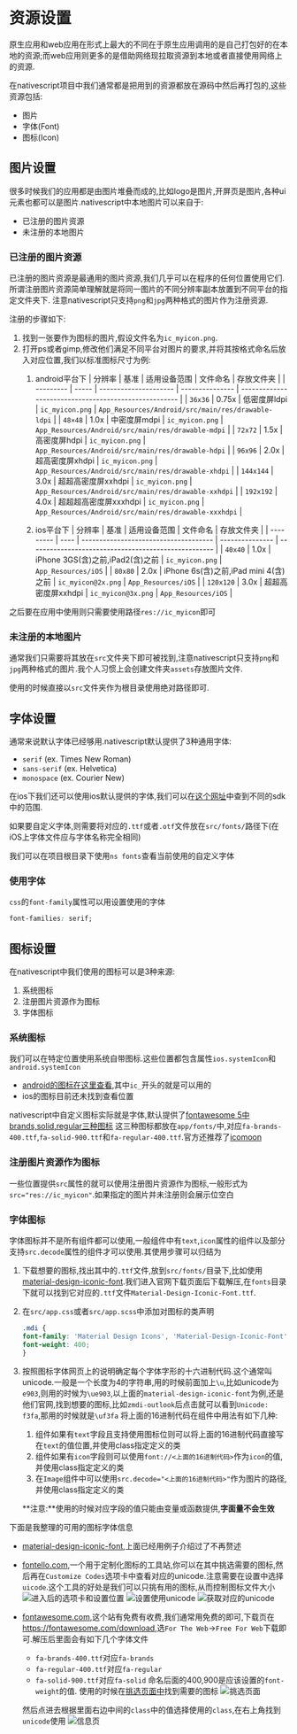 # 资源设置

原生应用和web应用在形式上最大的不同在于原生应用调用的是自己打包好的在本地的资源;而web应用则更多的是借助网络现拉取资源到本地或者直接使用网络上的资源.

在nativescript项目中我们通常都是把用到的资源都放在源码中然后再打包的,这些资源包括:

+ 图片
+ 字体(Font)
+ 图标(Icon)

## 图片设置

很多时候我们的应用都是由图片堆叠而成的,比如logo是图片,开屏页是图片,各种ui元素也都可以是图片.nativescript中本地图片可以来自于:

+ 已注册的图片资源
+ 未注册的本地图片

### 已注册的图片资源

已注册的图片资源是最通用的图片资源,我们几乎可以在程序的任何位置使用它们.所谓注册图片资源简单理解就是将同一图片的不同分辨率副本放置到不同平台的指定文件夹下.
注意nativescript只支持`png`和`jpg`两种格式的图片作为注册资源.

注册的步骤如下:

1. 找到一张要作为图标的图片,假设文件名为`ic_myicon.png`.
2. 打开ps或者gimp,修改他们满足不同平台对图片的要求,并将其按格式命名后放入对应位置,我们以标准图标尺寸为例:
   1. android平台下
        | 分辨率    | 基准  | 适用设备范围          | 文件命名        | 存放文件夹                                            |
        | --------- | ----- | --------------------- | --------------- | ----------------------------------------------------- |
        | `36x36`   | 0.75x | 低密度屏ldpi          | `ic_myicon.png` | `App_Resources/Android/src/main/res/drawable-ldpi`    |
        | `48×48`   | 1.0x  | 中密度屏mdpi          | `ic_myicon.png` | `App_Resources/Android/src/main/res/drawable-mdpi`    |
        | `72x72`   | 1.5x  | 高密度屏hdpi          | `ic_myicon.png` | `App_Resources/Android/src/main/res/drawable-hdpi`    |
        | `96x96`   | 2.0x  | 超高密度屏xhdpi       | `ic_myicon.png` | `App_Resources/Android/src/main/res/drawable-xhdpi`   |
        | `144x144` | 3.0x  | 超超高密度屏xxhdpi    | `ic_myicon.png` | `App_Resources/Android/src/main/res/drawable-xxhdpi`  |
        | `192x192` | 4.0x  | 超超超高密度屏xxxhdpi | `ic_myicon.png` | `App_Resources/Android/src/main/res/drawable-xxxhdpi` |

   1. ios平台下
        | 分辨率    | 基准 | 适用设备范围                          | 文件命名        | 存放文件夹                                           |
        | --------- | ---- | ------------------------------------- | --------------- | ---------------------------------------------------- |
        | `40x40`   | 1.0x | iPhone 3GS(含)之前,iPad2(含)之前      | `ic_myicon.png` | `App_Resources/iOS`   |
        | `80x80`   | 2.0x | iPhone 6s(含)之前,iPad mini 4(含)之前 | `ic_myicon@2x.png` | `App_Resources/iOS`  |
        | `120x120` | 3.0x | 超超高密度屏xxhdpi                    | `ic_myicon@3x.png` | `App_Resources/iOS` |

之后要在应用中使用则只需要使用路径`res://ic_myicon`即可

### 未注册的本地图片

通常我们只需要将其放在`src`文件夹下即可被找到,注意nativescript只支持`png`和`jpg`两种格式的图片.我个人习惯上会创建文件夹`assets`存放图片文件.

使用的时候直接以`src`文件夹作为根目录使用绝对路径即可.

## 字体设置

通常来说默认字体已经够用.nativescript默认提供了3种通用字体:

+ `serif` (ex. Times New Roman)
+ `sans-serif` (ex. Helvetica)
+ `monospace` (ex. Courier New)

在ios下我们还可以使用ios默认提供的字体,我们可以在[这个网址](http://iosfonts.com/)中查到不同的sdk中的范围.

如果要自定义字体,则需要将对应的`.ttf`或者`.otf`文件放在`src/fonts/`路径下(在iOS上字体文件应与字体名称完全相同)

我们可以在项目根目录下使用`ns fonts`查看当前使用的自定义字体

### 使用字体

`css`的`font-family`属性可以用设置使用的字体

```css
font-families: serif;
```

## 图标设置

在nativescript中我们使用的图标可以是3种来源:

1. 系统图标
2. 注册图片资源作为图标
3. 字体图标

### 系统图标

我们可以在特定位置使用系统自带图标.这些位置都包含属性`ios.systemIcon`和`android.systemIcon`

+ [android的图标在这里查看](https://developer.android.com/reference/android/R.drawable.html),其中`ic_`开头的就是可以用的
+ ios的图标目前还未找到查看位置

nativescript中自定义图标实际就是字体,默认提供了[fontawesome 5中brands,solid,regular三种图标](https://fontawesome.com/v5/search?s=brands)
这三种图标都放在`app/fonts/`中,对应`fa-brands-400.ttf`,`fa-solid-900.ttf`和`fa-regular-400.ttf`.官方还推荐了[icomoon](https://icomoon.io/)

### 注册图片资源作为图标

一些位置提供`src`属性的就可以使用注册图片资源作为图标,一般形式为`src="res://ic_myicon"`.如果指定的图片并未注册则会展示位空白

### 字体图标

字体图标并不是所有组件都可以使用,一般组件中有`text`,`icon`属性的组件以及部分支持`src.decode`属性的组件才可以使用.其使用步骤可以归结为

1. 下载想要的图标,找出其中的`.ttf`文件,放到`src/fonts/`目录下,比如使用[material-design-iconic-font](https://zavoloklom.github.io/material-design-iconic-font/icons.html).我们进入官网下载页面后下载解压,在`fonts`目录下就可以找到它对应的`.ttf`文件`Material-Design-Iconic-Font.ttf`.

2. 在`src/app.css`或者`src/app.scss`中添加对图标的类声明

    ```css
    .mdi {
    font-family: 'Material Design Icons', 'Material-Design-Iconic-Font';
    font-weight: 400;
    }
    ```

3. 按照图标字体网页上的说明确定每个字体字形的十六进制代码.这个通常叫unicode.一般是一个长度为4的字符串,用的时候前面加上`\u`,比如unicode为`e903`,则用的时候为`\ue903`,以上面的`material-design-iconic-font`为例,还是他们官网,找到想要的图标,比如`zmdi-outlook`后点击就可以看到`Unicode: f3fa`,那用的时候就是`\uf3fa`
    将上面的16进制代码在组件中用法有如下几种:

    1. 组件如果有`text`字段且支持使用图标位则可以将上面的16进制代码直接写在`text`的值位置,并使用class指定定义的类
    2. 组件如果有`icon`字段则可以使用`font://<上面的16进制代码>`作为`icon`的值,并使用class指定定义的类
    3. 在`Image`组件中可以使用`src.decode="<上面的16进制代码>"`作为图片的路径,并使用class指定定义的类

    **注意:**使用的时候对应字段的值只能由变量或函数提供,**字面量不会生效**

下面是我整理的可用的图标字体信息

+ [material-design-iconic-font](https://zavoloklom.github.io/material-design-iconic-font/icons.html),上面已经用例子介绍过了不再赘述
+ [fontello.com](https://fontello.com/),一个用于定制化图标的工具站,你可以在其中挑选需要的图标,然后再在`Customize Codes`选项卡中查看对应的unicode.注意需要在设置中选择`uicode`.这个工具的好处是我们可以只挑有用的图标,从而控制图标文件大小
    ![进入后的选项卡和设置位置](./imgs/fontello.png)
    ![设置使用unicode](./imgs/fontello_setting.png)
    ![获取对应的unicode](./imgs/fontello_unicode.png)
+ [fontawesome.com](https://fontawesome.com/),这个站有免费有收费,我们通常用免费的即可,下载页在<https://fontawesome.com/download>,选`For The Web`->`Free For Web`下载即可.解压后里面会有如下几个字体文件
    + `fa-brands-400.ttf`对应`fa-brands`
    + `fa-regular-400.ttf`对应`fa-regular`
    + `fa-solid-900.ttf`对应`fa-solid`
    命名后面的400,900是应该设置的`font-weight`的值.
    使用的时候在[挑选页面中](https://fontawesome.com/icons/categories/medical-health?f=classic&s=solid)找到需要的图标
    ![挑选页面](./imgs/select_page.png)

    然后点进去根据里面右边中间的`class`中的值选择使用的`class`,在右上角找到`unicode`使用
    ![信息页](./imgs/icon_info.png)

<!-- 
#### 在nativescript-vue中使用npm中打包好的图标(推荐)

上面的方法缺点很明显,就是可读性差,社区提供了[一个webpack插件](https://github.com/nativescript-community/fonts)用于解决这个问题.使用这个插件我们在原本写16进制代码的地方可以使用更加可读的图标名来替代.

目前官方提供了对[FontAwesome](https://fontawesome.com/docs/web/setup/packages),[Material Design Fonts](https://materialdesignicons.com/)以及自定义字体文件的支持

##### FontAwesome图标配置

1. 安装`@nativescript-community/fonts`

    ```bash
    npm install @nativescript-community/fonts --save-dev
    ```

2. 安装`@fortawesome/fontawesome-free`

    ```bash
    npm i @fortawesome/fontawesome-free --save-dev
    ```

3. 修改`app.scss`

    ```scss
    ...
    .fas {
    font-family: 'Font Awesome 6 Free', 'fa-solid-900';
    font-weight: 900;
    }

    .far {
    font-family: 'Font Awesome 6 Free', 'fa-regular-400';
    font-weight: 400;
    }

    .fab {
    font-family: 'Font Awesome 6 Brands', 'fa-brands-400';
    font-weight: 400;
    }
    ...
    ```

4. 修改`webpack.config.js`

    ```js
    const { addFontsConfigFontAwesome, FontAwesomeFontType } = require('@nativescript-community/fonts');
    ...
    module.exports = (env) => {
        webpack.init(env);
        ...
        addFontsConfigFontAwesome({ 
            fontTypes: [FontAwesomeFontType.solid, FontAwesomeFontType.brands, FontAwesomeFontType.regular], 
            stripCharactersFromFont: true 
        });
        ...
        return webpack.resolveConfig();
    };

    ```

5. 使用时如下例

    ```vue
    <Label class="fas" text="fa-trash-can"></Label> 
    ```

##### Material Design Fonts图标配置

1. 安装`@nativescript-community/fonts`

    ```bash
    npm install @nativescript-community/fonts --save-dev
    ```

2. 安装`@fortawesome/fontawesome-free`

    ```bash
    npm i @mdi/font --save-dev
    ```

3. 修改`app.scss`

    ```scss
    ...
    .mdi {
        font-family: 'Material Design Icons', 'materialdesignicons-webfont';
        font-weight: 400;
    }
    ...
    ```

4. 修改`webpack.config.js`

    ```js
    const { addFontsConfigMDIFont } = require('@nativescript-community/fonts');
    ...
     module.exports = (env) => {
        webpack.init(env);
        ...
        addFontsConfigMDIFont({
            stripCharactersFromFont: true,
        });  
        ...
        return webpack.resolveConfig();
    }
    ```

5. 使用时如下例

    ```vue
    <Label class="mdi" text="trash-can"></Label> 
    ```

##### 自定义图标配置


1. 安装`@nativescript-community/fonts`

    ```bash
    npm install @nativescript-community/fonts --save-dev
    ```

2. 下载你的`.ttf`文件到`fonts`文件夹下,比如`fonts\icofont.ttf`

3. 修改`app.scss`

    ```scss
    ...
    .icoFont {
        font-family: 'IcoFont', 'icofont';
        font-weight: 400;
    }
    ...
    ```

4. 修改`webpack.config.js`有两种方式:

    1. 直接在`webpack.config.js`中声明待用的图标

        ```js
        const { addFontsConfigCustom } = require('@nativescript-community/fonts');
        ...
        module.exports = (env) => {
            webpack.init(env);
            ....
            addFontsConfigCustom({
                pathToFont: 'fonts/icofont.ttf',
                tokenPrefix: 'icofont-',   // 图标前缀
                tokenValues: {
                    trash: 'ee09', //待使用图标的16进制码
                },
                stripCharactersFromFont: true,
            })
            ...
            return webpack.resolveConfig();
        }
        ```

    2. 先创建一个css文件声明要使用的图标,比如`fonts\icofont.scss`

        ```scss
        $trash: \e053;
        ```

        然后再设置`webpack.config.js`

        ```js
        ...
        const { addFontsConfigCustom } = require('@nativescript-community/fonts');
        module.exports = (env) => {
            webpack.init(env);
            ....
            addFontsConfigCustom({ 
                pathToFont: 'fonts/icofont.ttf', 
                tokenPrefix: 'icofont-', 
                tokenScss: 'fonts/icofont.scss', 
                stripCharactersFromFont: true }
            );
        ....
        return webpack.resolveConfig();
        }
        ```

5. 使用时如下例

    ```vue
    <Label text="icofont-trash" class="icoFont"/> 
    ```

-->